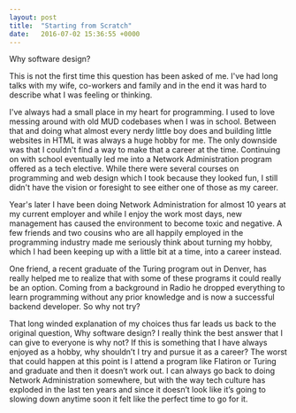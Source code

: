 ```yaml
---
layout: post
title:  "Starting from Scratch"
date:   2016-07-02 15:36:55 +0000
---
```



Why software design? 

This is not the first time this question has been asked of me. I've had long talks with my wife, co-workers and family and in the end it was hard to describe what I was feeling or thinking.

I've always had a small place in my heart for programming. I used to love messing around with old MUD codebases when I was in school.  Between that and doing what almost every nerdy little boy does and building little websites in HTML it was always a huge hobby for me. The only downside was that I couldn't find a way to make that a career at the time. Continuing on with school eventually led me into a Network Administration program offered as a tech elective. While there were several courses on programming and web design which I took because they looked fun, I still didn't have the vision or foresight to see either one of those as my career.

Year's later I have been doing Network Administration for almost 10 years at my current employer and while I enjoy the work most days, new management has caused the environment to become toxic and negative. A few friends and two cousins who are all happily employed in the programming industry made me seriously think about turning my hobby, which I had been keeping up with a little bit at a time, into a career instead.

One friend, a recent graduate of the Turing program out in Denver, has really helped me to realize that with some of these programs it could really be an option. Coming from a background in Radio he dropped everything to learn programming without any prior knowledge and is now a successful backend developer. So why not try?

That long winded explanation of my choices thus far leads us back to the original question, Why software design? I really think the best answer that I can give to everyone is why not? If this is something that I have always enjoyed as a hobby, why shouldn’t I try and pursue it as a career? The worst that could happen at this point is I attend a program like Flatiron or Turing and graduate and then it doesn’t work out. I can always go back to doing Network Administration somewhere, but with the way tech culture has exploded in the last ten years and since it doesn’t look like it’s going to slowing down anytime soon it felt like the perfect time to go for it.
